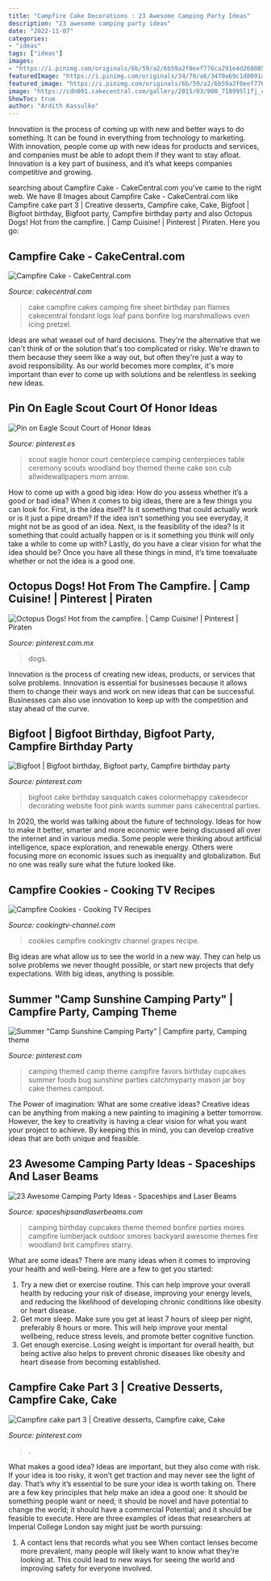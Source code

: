 ```yaml
---
title: "Campfire Cake Decorations : 23 Awesome Camping Party Ideas"
description: "23 awesome camping party ideas"
date: "2022-11-07"
categories:
- "ideas"
tags: ["ideas"]
images:
- "https://i.pinimg.com/originals/6b/59/a2/6b59a2f0eef776ca291e4d268085497b.jpg"
featuredImage: "https://i.pinimg.com/originals/34/70/a6/3470a69c1d8091a04efbf300c834be57.jpg"
featured_image: "https://i.pinimg.com/originals/6b/59/a2/6b59a2f0eef776ca291e4d268085497b.jpg"
image: "https://cdn001.cakecentral.com/gallery/2015/03/900_718995l1fj_campfire-cake.jpg"
ShowToc: true
author: "Ardith Kassulke"
---
```



Innovation is the process of coming up with new and better ways to do something. It can be found in everything from technology to marketing. With innovation, people come up with new ideas for products and services, and companies must be able to adopt them if they want to stay afloat. Innovation is a key part of business, and it’s what keeps companies competitive and growing.

	

		
searching about Campfire Cake - CakeCentral.com you've came to the right web. We have 8 Images about Campfire Cake - CakeCentral.com like Campfire cake part 3 | Creative desserts, Campfire cake, Cake, Bigfoot | Bigfoot birthday, Bigfoot party, Campfire birthday party and also Octopus Dogs! Hot from the campfire. | Camp Cuisine! | Pinterest | Piraten. Here you go:
		
    
## Campfire Cake - CakeCentral.com

<img loading=lazy src="https://cdn001.cakecentral.com/gallery/2015/03/900_718995l1fj_campfire-cake.jpg" onerror="this.onerror=null;this.src='https://tse4.mm.bing.net/th?id=OIP.QqlXZcDRPBdWEA0MuouCrAHaJ6&amp;pid=15.1';" alt="Campfire Cake - CakeCentral.com">

_Source: cakecentral.com_

>cake campfire cakes camping fire sheet birthday pan flames cakecentral fondant logs loaf pans bonfire log marshmallows oven icing pretzel. 

	

Ideas are what weasel out of hard decisions. They're the alternative that we can't think of or the solution that's too complicated or risky. We're drawn to them because they seem like a way out, but often they're just a way to avoid responsibility. As our world becomes more complex, it's more important than ever to come up with solutions and be relentless in seeking new ideas.

    
## Pin On Eagle Scout Court Of Honor Ideas

<img loading=lazy src="https://i.pinimg.com/originals/34/70/a6/3470a69c1d8091a04efbf300c834be57.jpg" onerror="this.onerror=null;this.src='https://tse2.mm.bing.net/th?id=OIP.E69kLJrJpRPwwA2_MRrxsAHaF3&amp;pid=15.1';" alt="Pin on Eagle Scout Court of Honor Ideas">

_Source: pinterest.es_

>scout eagle honor court centerpiece camping centerpieces table ceremony scouts woodland boy themed theme cake son cub allwidewallpapers mom arrow. 

	

How to come up with a good big idea: How do you assess whether it’s a good or bad idea?
When it comes to big ideas, there are a few things you can look for. First, is the idea itself? Is it something that could actually work or is it just a pipe dream? If the idea isn’t something you see everyday, it might not be as good of an idea. Next, is the feasibility of the idea? Is it something that could actually happen or is it something you think will only take a while to come up with? Lastly, do you have a clear vision for what the idea should be? Once you have all these things in mind, it’s time toevaluate whether or not the idea is a good one.

    
## Octopus Dogs! Hot From The Campfire. | Camp Cuisine! | Pinterest | Piraten

<img loading=lazy src="https://i.pinimg.com/originals/3b/c1/8e/3bc18eb30695a5c854ad704af5bcb7f3.jpg" onerror="this.onerror=null;this.src='https://tse4.mm.bing.net/th?id=OIP.sGdG5yrsajsvsiR-nDQAzAHaF7&amp;pid=15.1';" alt="Octopus Dogs! Hot from the campfire. | Camp Cuisine! | Pinterest | Piraten">

_Source: pinterest.com.mx_

>dogs. 

	

Innovation is the process of creating new ideas, products, or services that solve problems. Innovation is essential for businesses because it allows them to change their ways and work on new ideas that can be successful. Businesses can also use innovation to keep up with the competition and stay ahead of the curve.

    
## Bigfoot | Bigfoot Birthday, Bigfoot Party, Campfire Birthday Party

<img loading=lazy src="https://i.pinimg.com/originals/cc/a1/6a/cca16a7700e818705b528490b76f7153.jpg" onerror="this.onerror=null;this.src='https://tse2.mm.bing.net/th?id=OIP.BcRqSQ4tNEZoqfcmtloUEwHaJ7&amp;pid=15.1';" alt="Bigfoot | Bigfoot birthday, Bigfoot party, Campfire birthday party">

_Source: pinterest.com_

>bigfoot cake birthday sasquatch cakes colormehappy cakesdecor decorating website foot pink wants summer pans cakecentral parties. 

	

In 2020, the world was talking about the future of technology. Ideas for how to make it better, smarter and more economic were being discussed all over the internet and in various media. Some people were thinking about artificial intelligence, space exploration, and renewable energy. Others were focusing more on economic issues such as inequality and globalization. But no one was really sure what the future looked like.

    
## Campfire Cookies - Cooking TV Recipes

<img loading=lazy src="https://cookingtv-channel.com/wp-content/uploads/18724050_10154501792151727_5606341938136481792_n-1024x1024.jpg" onerror="this.onerror=null;this.src='https://tse1.mm.bing.net/th?id=OIP.pp0h_3INZ1138S5zTYUPcQHaHa&amp;pid=15.1';" alt="Campfire Cookies - Cooking TV Recipes">

_Source: cookingtv-channel.com_

>cookies campfire cookingtv channel grapes recipe. 

	

Big ideas are what allow us to see the world in a new way. They can help us solve problems we never thought possible, or start new projects that defy expectations. With big ideas, anything is possible.

    
## Summer &quot;Camp Sunshine Camping Party&quot; | Campfire Party, Camping Theme

<img loading=lazy src="https://i.pinimg.com/originals/54/be/0a/54be0af3a137e7f3568c06b21d6ada72.jpg" onerror="this.onerror=null;this.src='https://tse4.mm.bing.net/th?id=OIP.nxmIN94C_Hvj9IWvmUR9OwHaO0&amp;pid=15.1';" alt="Summer &quot;Camp Sunshine Camping Party&quot; | Campfire party, Camping theme">

_Source: pinterest.com_

>camping themed camp theme campfire favors birthday cupcakes summer foods bug sunshine parties catchmyparty mason jar boy cake themes campout. 

	

The Power of imagination: What are some creative ideas?
Creative ideas can be anything from making a new painting to imagining a better tomorrow. However, the key to creativity is having a clear vision for what you want your project to achieve. By keeping this in mind, you can develop creative ideas that are both unique and feasible.

    
## 23 Awesome Camping Party Ideas - Spaceships And Laser Beams

<img loading=lazy src="https://i0.wp.com/spaceshipsandlaserbeams.com/wp-content/uploads/2016/02/1-Smores-Cupcakes.jpg?resize=564%2C846&amp;ssl=1" onerror="this.onerror=null;this.src='https://tse3.mm.bing.net/th?id=OIP.bKCcW0aQAQgQgtylUkTZMwHaLH&amp;pid=15.1';" alt="23 Awesome Camping Party Ideas - Spaceships and Laser Beams">

_Source: spaceshipsandlaserbeams.com_

>camping birthday cupcakes theme themed bonfire parties mores campfire lumberjack outdoor smores backyard awesome themes fire woodland brit campfires starry. 

	

What are some ideas?
There are many ideas when it comes to improving your health and well-being. Here are a few to get you started: 
1. Try a new diet or exercise routine. This can help improve your overall health by reducing your risk of disease, improving your energy levels, and reducing the likelihood of developing chronic conditions like obesity or heart disease. 
2. Get more sleep. Make sure you get at least 7 hours of sleep per night, preferably 8 hours or more. This will help improve your mental wellbeing, reduce stress levels, and promote better cognitive function. 
3. Get enough exercise. Losing weight is important for overall health, but being active also helps to prevent chronic diseases like obesity and heart disease from becoming established.

    
## Campfire Cake Part 3 | Creative Desserts, Campfire Cake, Cake

<img loading=lazy src="https://i.pinimg.com/originals/6b/59/a2/6b59a2f0eef776ca291e4d268085497b.jpg" onerror="this.onerror=null;this.src='https://tse1.mm.bing.net/th?id=OIP.Ut0GspQbiCAP_H1P37WjbQHaK7&amp;pid=15.1';" alt="Campfire cake part 3 | Creative desserts, Campfire cake, Cake">

_Source: pinterest.com_

>. 

	

What makes a good idea?
Ideas are important, but they also come with risk. If your idea is too risky, it won’t get traction and may never see the light of day. That’s why it’s essential to be sure your idea is worth taking on. There are a few key principles that help make an idea a good one: It should be something people want or need; it should be novel and have potential to change the world; it should have a commercial Potential; and it should be feasible to execute. Here are three examples of ideas that researchers at Imperial College London say might just be worth pursuing: 
1. A contact lens that records what you see When contact lenses become more prevalent, many people will likely want to know what they’re looking at. This could lead to new ways for seeing the world and improving safety for everyone involved.


